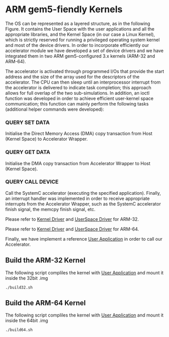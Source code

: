 # ARM gem5-fiendly Kernels
The OS can be represented as a layered structure, as in the following Figure. It contains the User Space with the user applications and all the appropriate libraries, and the Kernel Space (in our case a Linux Kernel), which is strictly reserved for running
a privileged operating system kernel and most of the device drivers. In order to incorporate efficiently our accelerator module we have developed a set of device drivers and we have integrated them in two ARM gem5-configured 3.x kernels (ARM-32 and ARM-64).

The accelerator is activated through programmed I/Os that provide the start address and the size of the array used for the descriptors of the accelerator. The CPU can then sleep until an interprocessor interrupt from the accelerator is delivered to indicate task completion; this approach allows for full overlap of the two sub-simulations. In addition, an ioctl function was developed in order to achieve efficient user-kernel space communication; this function can mainly perform the following tasks (additional helper commands were developed):

### QUERY SET DATA 
Initialise the Direct Memory Access (DMA) copy transaction from Host (Kernel Space) to Accelerator Wrapper. 

### QUERY GET DATA 
Initialise the DMA copy transaction from Accelerator Wrapper to Host (Kernel Space).

### QUERY CALL DEVICE 
Call the SystemC accelerator (executing the specified application). Finally, an interrupt handler was implemented in order to
receive appropriate interrupts from the Accelerator Wrapper, such as the SystemC accelerator finish signal, the memcpy finish signal, etc.

Please refer to [Kernel Driver](linux-arm32-gem5/kernel/SystemC_driver.c) and [UserSpace Driver](linux-arm32-gem5/kernel/AccelDriver.c) for ARM-32.

Please refer to [Kernel Driver](linux-arm64-gem5/kernel/SystemC_driver.c) and [UserSpace Driver](linux-arm64-gem5/kernel/AccelDriver.c) for ARM-64.

Finally, we have implement a reference [User Application](Application/TestApp.c) in order to call our Accelerator.

## Build the ARM-32 Kernel
The following script compliles the kernel with [User Application](Application/TestApp.c) and mount it inside the 32bit .img
```
./build32.sh
```

## Build the ARM-64 Kernel
The following script compliles the kernel with [User Application](Application/TestApp.c) and mount it inside the 64bit .img
```
./build64.sh
```
